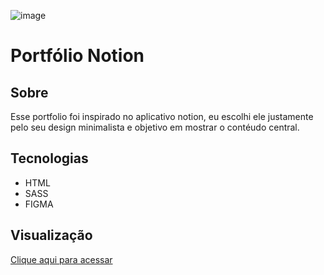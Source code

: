 ![image](https://github.com/devericoliveira/meu-portfolio/assets/134177146/0efbd66f-eab8-4e54-aa84-3e748de99a07)


# Portfólio Notion

## Sobre

Esse portfolio foi inspirado no aplicativo notion, eu escolhi ele justamente pelo seu design minimalista e objetivo em mostrar o contéudo central.

## Tecnologias

- HTML
- SASS
- FIGMA

## Visualização

[Clique aqui para acessar](https://devericoliveira.github.io/meu-portfolio)
